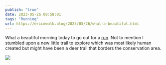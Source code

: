 ```yaml
---
publish: "true"
date: 2023-05-26 08:58:01
tags: "Running"
url: https://ericmwalk.blog/2023/05/26/what-a-beautiful.html
---
```


What a beautiful morning today to go out for a [run](https://strava.com/activities/9143416115). Not to mention I stumbled upon a new little trail to explore which was most likely human created but might have been a deer trail that borders the conservation area.

![](https://ericmwalk.blog/uploads/2023/8014d12dd8.jpg)